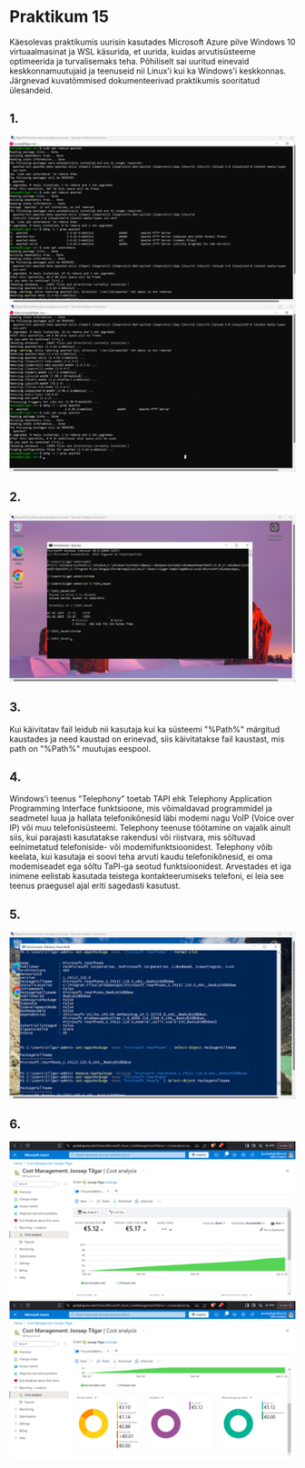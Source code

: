 # Praktikum 15

Käesolevas praktikumis uurisin kasutades Microsoft Azure pilve Windows 10 virtuaalmasinat ja WSL käsurida, et uurida, kuidas arvutisüsteeme optimeerida ja turvalisemaks teha. Põhiliselt sai uuritud einevaid keskkonnamuutujaid ja teenuseid nii Linux'i kui ka Windows'i keskkonnas. Järgnevad kuvatõmmised dokumenteerivad praktikumis sooritatud ülesandeid.

## 1.
![pilt1](https://github.com/JoosepTT/Operatsioonisysteemide_praktikumid/blob/main/Pildid/Screenshot%202025-01-01%20222300.png?raw=true)
![pilt2](https://github.com/JoosepTT/Operatsioonisysteemide_praktikumid/blob/main/Pildid/Screenshot%202025-01-01%20222617.png?raw=true)

## 2.
![pilt3](https://github.com/JoosepTT/Operatsioonisysteemide_praktikumid/blob/main/Pildid/Screenshot%202025-01-02%20201325.png?raw=true)

## 3.
Kui käivitatav fail leidub nii kasutaja kui ka süsteemi "%Path%" märgitud kaustades ja need kaustad on erinevad, siis käivitatakse fail kaustast, mis path on "%Path%" muutujas eespool.

## 4.
Windows'i teenus "Telephony" toetab TAPI ehk Telephony Application Programming Interface funktsioone, mis võimaldavad programmidel ja seadmetel luua ja hallata telefonikõnesid läbi modemi nagu VoIP (Voice over IP) või muu telefonisüsteemi. Telephony teenuse töötamine on vajalik ainult siis, kui parajasti kasutatakse rakendusi või riistvara, mis sõltuvad eelnimetatud telefoniside- või modemifunktsioonidest. Telephony võib keelata, kui kasutaja ei soovi teha arvuti kaudu telefonikõnesid, ei oma modemiseadet ega sõltu TaPI-ga seotud funktsioonidest. Arvestades et iga inimene eelistab kasutada teistega kontakteerumiseks telefoni, ei leia see teenus praegusel ajal eriti sagedasti kasutust.

## 5.
![pilt4](https://github.com/JoosepTT/Operatsioonisysteemide_praktikumid/blob/main/Pildid/Screenshot%202025-01-02%20231450.png?raw=true)

## 6.
![pilt5](https://github.com/JoosepTT/Operatsioonisysteemide_praktikumid/blob/main/Pildid/Screenshot%202025-01-02%20232036.png?raw=true)
![pilt6](https://github.com/JoosepTT/Operatsioonisysteemide_praktikumid/blob/main/Pildid/Screenshot%202025-01-02%20232050.png?raw=true)
